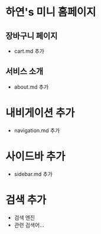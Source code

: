 # 하연's 미니 홈페이지

## 장바구니 페이지
- cart.md 추가

## 서비스 소개
- about.md 추가

# 내비게이션 추가
- navigation.md 추가

# 사이드바 추가
- sidebar.md 추가

# 검색 추가
- 검색 엔진
- 관련 검색어...